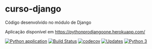 # curso-django
Código desenvolvido no módulo de Django

Aplicação disponível em https://pythonprodjangoone.herokuapp.com/

[![Python application](https://github.com/emanuelfilipes/curso-django/actions/workflows/django_ci.yml/badge.svg)](https://github.com/emanuelfilipes/curso-django/actions/workflows/django_ci.yml)
[![Build Status](https://app.travis-ci.com/emanuelfilipes/curso-django.svg?branch=main)](https://app.travis-ci.com/emanuelfilipes/curso-django)
[![codecov](https://codecov.io/gh/emanuelfilipes/curso-django/branch/main/graph/badge.svg?token=QJ5WW51TUK)](https://codecov.io/gh/emanuelfilipes/curso-django)
[![Updates](https://pyup.io/repos/github/emanuelfilipes/curso-django/shield.svg)](https://pyup.io/repos/github/emanuelfilipes/curso-django/)
[![Python 3](https://pyup.io/repos/github/emanuelfilipes/curso-django/python-3-shield.svg)](https://pyup.io/repos/github/emanuelfilipes/curso-django/)

